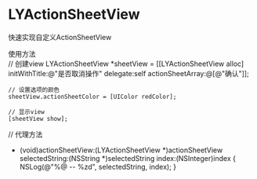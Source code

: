 # LYActionSheetView
快速实现自定义ActionSheetView

使用方法<br>
    // 创建view
    LYActionSheetView *sheetView = [[LYActionSheetView alloc] initWithTitle:@"是否取消操作" delegate:self actionSheetArray:@[@"确认"]];
    
    // 设置选项的颜色
    sheetView.actionSheetColor = [UIColor redColor];
    
    // 显示view
    [sheetView show];

// 代理方法
- (void)actionSheetView:(LYActionSheetView *)actionSheetView selectedString:(NSString *)selectedString index:(NSInteger)index
{
    NSLog(@"%@ -- %zd", selectedString, index);
}
